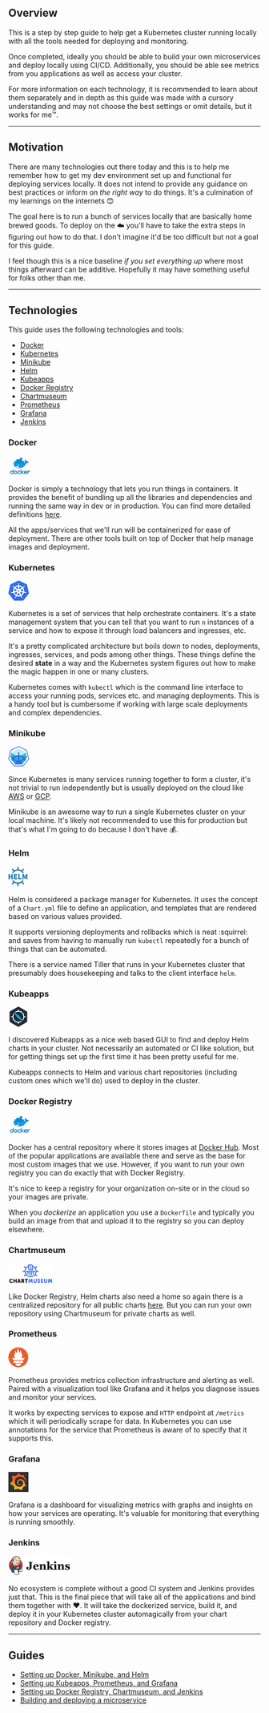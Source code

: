 ## Overview

This is a step by step guide to help get a Kubernetes cluster running locally with all the tools needed for deploying and monitoring.

Once completed, ideally you should be able to build your own microservices and deploy locally using CI/CD. Additionally, you should be able see metrics from you applications as well as access your cluster.

For more information on each technology, it is recommended to learn about them separately and in depth as this guide was made with a cursory understanding and may not choose the best settings or omit details, but it works for me:tm:.

---

## Motivation

There are many technologies out there today and this is to help me remember how to get my dev environment set up and functional for deploying services locally. It does not intend to provide any guidance on best practices or inform on _the right way_ to do things. It's a culmination of my learnings on the internets :blush:

The goal here is to run a bunch of services locally that are basically home brewed goods. To deploy on the :cloud: you'll have to take the extra steps in figuring out how to do that. I don't imagine it'd be too difficult but not a goal for this guide.

I feel though this is a nice baseline _if you set everything up_ where most things afterward can be additive. Hopefully it may have something useful for folks other than me.

---

## Technologies

This guide uses the following technologies and tools:

- [Docker](#docker)
- [Kubernetes](#kubernetes)
- [Minikube](#minikube)
- [Helm](#helm)
- [Kubeapps](#kubeapps)
- [Docker Registry](#docker-registry)
- [Chartmuseum](#chartmuseum)
- [Prometheus](#prometheus)
- [Grafana](#grafana)
- [Jenkins](#jenkins)

### Docker

[![Docker Image](images/docker.png)](https://www.docker.com/)

Docker is simply a technology that lets you run things in containers. It provides the benefit of bundling up all the libraries and dependencies and running the same way in dev or in production. You can find more detailed definitions [here](https://opensource.com/resources/what-docker).

All the apps/services that we'll run will be containerized for ease of deployment. There are other tools built on top of Docker that help manage images and deployment.

### Kubernetes

[![Kubernetes Image](images/kubernetes.png)](https://kubernetes.io/)

Kubernetes is a set of services that help orchestrate containers. It's a state management system that you can tell that you want to run `n` instances of a service and how to expose it through load balancers and ingresses, etc.

It's a pretty complicated architecture but boils down to nodes, deployments, ingresses, services, and pods among other things. These things define the desired **state** in a way and the Kubernetes system figures out how to make the magic happen in one or many clusters.

Kubernetes comes with `kubectl` which is the command line interface to access your running pods, services etc. and managing deployments. This is a handy tool but is cumbersome if working with large scale deployments and complex dependencies.

### Minikube

[![Minikube Image](images/minikube.png)](https://github.com/kubernetes/minikube)

Since Kubernetes is many services running together to form a cluster, it's not trivial to run independently but is usually deployed on the cloud like [AWS](https://aws.amazon.com/) or [GCP](https://cloud.google.com/gcp).

Minikube is an awesome way to run a single Kubernetes cluster on your local machine. It's likely not recommended to use this for production but that's what I'm going to do because I don't have :moneybag:.

### Helm

[![Helm Image](images/helm.png)](https://www.helm.sh/)

Helm is considered a package manager for Kubernetes. It uses the concept of a `Chart.yml` file to define an application, and templates that are rendered based on various values provided.

It supports versioning deployments and rollbacks which is neat :squirrel: and saves from having to manually run `kubectl` repeatedly for a bunch of things that can be automated.

There is a service named Tiller that runs in your Kubernetes cluster that presumably does housekeeping and talks to the client interface `helm`.

### Kubeapps

[![Kubeapps Image](images/kubeapps.png)](https://github.com/kubeapps/kubeapps)

I discovered Kubeapps as a nice web based GUI to find and deploy Helm charts in your cluster. Not necessarily an automated or CI like solution, but for getting things set up the first time it has been pretty useful for me.

Kubeapps connects to Helm and various chart repositories (including custom ones which we'll do) used to deploy in the cluster.

### Docker Registry

[![Docker Image](images/docker.png)](https://docs.docker.com/registry/)

Docker has a central repository where it stores images at [Docker Hub](https://hub.docker.com/). Most of the popular applications are available there and serve as the base for most custom images that we use. However, if you want to run your own registry you can do exactly that with Docker Registry.

It's nice to keep a registry for your organization on-site or in the cloud so your images are private.

When you _dockerize_ an application you use a `Dockerfile` and typically you build an image from that and upload it to the registry so you can deploy elsewhere.

### Chartmuseum

[![Chartmuseum Image](images/chartmuseum.png)](https://github.com/helm/chartmuseum)

Like Docker Registry, Helm charts also need a home so again there is a centralized repository for all public charts [here](https://github.com/helm/charts).  But you can run your own repository using Chartmuseum for private charts as well.

### Prometheus

[![Prometheus Image](images/prometheus.png)](https://prometheus.io/)

Prometheus provides metrics collection infrastructure and alerting as well. Paired with a visualization tool like Grafana and it helps you diagnose issues and monitor your services.

It works by expecting services to expose and `HTTP` endpoint at `/metrics` which it will periodically scrape for data. In Kubernetes you can use annotations for the service that Prometheus is aware of to specify that it supports this.

### Grafana

[![Grafana Image](images/grafana.png)](https://grafana.com/)

Grafana is a dashboard for visualizing metrics with graphs and insights on how your services are operating. It's valuable for monitoring that everything is running smoothly.

### Jenkins

[![Jenkins Image](images/jenkins.png)](https://jenkins.io/)

No ecosystem is complete without a good CI system and Jenkins provides just that. This is the final piece that will take all of the applications and bind them together with :heart:. It will take the dockerized service, build it, and deploy it in your Kubernetes cluster automagically from your chart repository and Docker registry.

---

## Guides

- [Setting up Docker, Minikube, and Helm](docs/setup-1.md)
- [Setting up Kubeapps, Prometheus, and Grafana](docs/setup-2.md)
- [Setting up Docker Registry, Chartmuseum, and Jenkins](docs/setup-3.md)
- [Building and deploying a microservice](docs/microservice.md)

